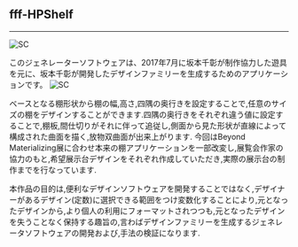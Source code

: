 ## fff-HPShelf
***
![SC](https://goo.gl/LM8Jmb)

このジェネレーターソフトウェアは、2017年7月に坂本千彰が制作協力した遊具を元に、坂本千彰が開発したデザインファミリーを生成するためのアプリケーションです。
![SC](https://goo.gl/LM8Jmb)

ベースとなる棚形状から棚の幅,高さ,四隅の奥行きを設定することで,任意のサイズの棚をデザインすることができます.四隅の奥行きをそれぞれ違う値に設定することで,棚板,間仕切りがそれに伴って追従し,側面から見た形状が直線によって構成された曲面を描く,放物双曲面が出来上がります.
今回はBeyond Materializing展に合わせ本来の棚アプリケーションを一部改変し,展覧会作家の協力のもと,希望展示台デザインをそれぞれ作成していただき,実際の展示台の制作までを行なっています.

本作品の目的は,便利なデザインソフトウェアを開発することではなく,デザイナーがあるデザイン(定数)に選択できる範囲をつけ変数化することにより,元となったデザインから,より個人の利用にフォーマットされつつも,元となったデザインを失うことなく保持する趣旨の,言わばデザインファミリーを生成するジェネレータソフトウェアの開発および,手法の検証になります.
